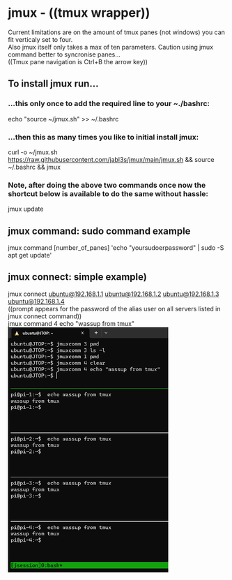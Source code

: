 # jmux - ((tmux wrapper))  
Current limitations are on the amount of tmux panes (not windows) you can fit verticaly set to four.  
Also jmux itself only takes a max of ten parameters. Caution using jmux command better to syncronise panes...   
((Tmux pane navigation is Ctrl+B the arrow key))  
  
## To install jmux run...  
### ...this only once to add the required line to your ~./bashrc:  
echo "source ~/jmux.sh" >> ~/.bashrc  
### ...then this as many times you like to initial install jmux:  
curl -o ~/jmux.sh https://raw.githubusercontent.com/jabl3s/jmux/main/jmux.sh && source ~/.bashrc && jmux  
### Note, after doing the above two commands once now the shortcut below is available to do the same without hassle:  
jmux update  
## jmux command: sudo command example  
jmux command [number_of_panes] 'echo "yoursudoerpassword" | sudo -S apt get update'  
## jmux connect: simple example)  
jmux connect ubuntu@192.168.1.1 ubuntu@192.168.1.2 ubuntu@192.168.1.3 ubuntu@192.168.1.4  
((prompt appears for the password of the alias user on all servers listed in jmux connect command))  
jmux command 4 echo "wassup from tmux"    
![Alt text](/assets/images/image-1.png)  
  





